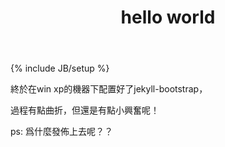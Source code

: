 ﻿---
layout: post
title: "hello world"
description: ""
category: 
tags: []
---
{% include JB/setup %}

終於在win xp的機器下配置好了jekyll-bootstrap，  

過程有點曲折，但還是有點小興奮呢！ 

ps: 爲什麼發佈上去呢？？
